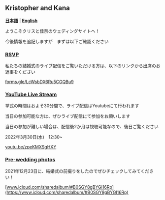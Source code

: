 ## Kristopher and Kana 

**[日本語](index.ja.html)** | **[English](index.html)**

ようこそクリスと佳奈のウェディングサイトへ！

今後情報を追記しますが　まずは以下ご確認ください

### [RSVP](https://forms.gle/LcWsbDX6Ru5CGQBu9)

私たちの結婚式のライブ配信をご覧いただける方は、以下のリンクから出席のお返事をください

[forms.gle/LcWsbDX6Ru5CGQBu9](https://forms.gle/LcWsbDX6Ru5CGQBu9)

### [YouTube Live Stream](https://youtu.be/zpeKMXSgHXY)

挙式の時間はおよそ30分間で、ライブ配信はYoutubeにて行われます

当日の参加可能な方は、ぜひライブ配信にて参加をお願いします

当日の参加が難しい場合は、配信後2か月は視聴可能なので、後日ご覧ください

2022年3月30日(水)　12:30~

[youtu.be/zpeKMXSgHXY](https://youtu.be/zpeKMXSgHXY)

### [Pre-wedding photos](https://www.icloud.com/sharedalbum/#B0SGY8gBYGl16Rp)

2021年12月23日に、結婚式の前撮りをしたのでぜひチェックしてみてください！

[www.icloud.com/sharedalbum/#B0SGY8gBYGl16Rp](https://www.icloud.com/sharedalbum/#B0SGY8gBYGl16Rp)
